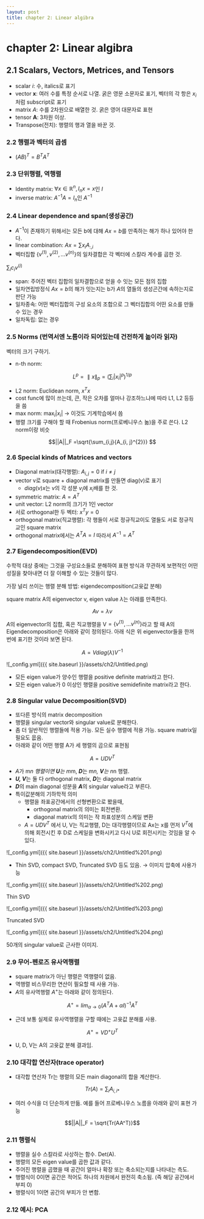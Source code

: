 ```yaml
---
layout: post
title: chapter 2: Linear algibra
---
```



# chapter 2: Linear algibra

## 2.1 Scalars, Vectors, Metrices, and Tensors

- scalar  $i$: 수, italics로 표기
- vector $\pmb{x}$: 여러 수를 특정 순서로 나열. 굵은 영문 소문자로 표기, 벡터의 각 항은 $x_i$처럼  subscript로 표기
- matrix $A$: 수를 2차원으로 배열한 것. 굵은 영어 대문자로 표현
- tensor **A**: 3차원 이상.
- Transpose(전치): 행렬의 행과 열을 바꾼 것.

### 2.2 행렬과 벡터의 곱셈

- $(AB)^T = B^{T}A^{T}$

### 2.3 단위행렬, 역행렬

- Identity matrix: $\forall x \in \mathbb{R}^{n}, I_{n}x = x$인 $I$
- inverse matrix: $A^{-1}A = I_n$인 $A^{-1}$

### 2.4 Linear dependence and span(생성공간)

- $A^{-1}$이 존재하기 위해서는 모든 b에 대해 $Ax=b$를 만족하는 해가 하나 있어야 한다.
- linear combination:  $Ax = \sum{x_iA_{:, i}}$
- 벡터집합 $\{ v^{(1)}, v^{(2)},... v^{(n)}\}$의 일차결합은 각 벡터에 스칼라 계수를 곱한 것.   
                                              

$\sum_i{c_iv^{(i)}}$
- span: 주어진 벡터 집합의 일차결합으로 얻을 수 잇는 모든 점의 집합
- 일차연립방정식 $Ax=b$의 해가 잇는지는 b가 $A$의 열들의 생성곤간에 속하는지로 판단 가능
- 일차종속: 어떤 벡터집합의 구성 요소의 조합으로 그 벡터집합의 어떤 요소를 만들 수 있는 경우
- 일차독립: 없는 경우

### 2.5 Norms (번역서엔 노름이라 되어있는데 건전하게 놂이라 읽자)

벡터의 크기 구하기. 

- n-th norm:

$$L^p = \parallel{x}\parallel_{p} =   (\sum_{i}|x_i|^p)^{1/p} 
$$

- L2 norm: Euclidean norm, $x^Tx$
- cost func에 많이 쓰는데, 큰, 작은 오차를 얼마나 강조하느냐에 따라 L1, L2 등등을 씀
- max norm: $\max_i|x_i|$ → 이것도 기계학습에서 씀
- 행렬 크기를 구해야 할 때 Frobenius norm(프로베니우스 놂)을 주로 쓴다. L2 norm이랑 비슷

$$||A||_F =\sqrt{\sum_{i,j}{A_{i, j}^{2}}} $$

### 2.6 Special kinds of Matrices and vectors

- Diagonal matrix(대각행렬): $A_{i, j} = 0 \text{ if } i\neq j$
- vector v로 square + diagonal matrix를 만들면 diag(v)로 표기
    - $diag(v)x$는 $v$의 각 성분 $v_i$에 $x_i$배를 한 것.
- symmetric matrix: $A = A^T$
- unit vector: L2 norm의 크기가 1인 vector
- 서로 orthogonal한 두 벡터: $x^Ty=0$
- orthogonal matrix(직교행렬):  각 행들이 서로 정규직교이도 열들도 서로 정규직교인 square matrix
- orthogonal matrix에서는 $A^TA = I$ 따라서 $A^{-1} = A^T$

### 2.7 Eigendecomposition(EVD)

수학적 대상 중에는 그것을 구성요소들로 분해하여 표현 방식과 무관하게 보편적인 어떤 성질을 찾아내면 더 잘 이해할 수 있는 것들이 많다. 

가장 널리 쓰이는 행렬 분해 방법: eigendecomposition(고윳값 분해)

square matrix A의 eigenvector v, eigen value $\lambda$는 아래를 만족한다. 

$$Av = \lambda v$$

$A$의 eigenvector의 집합, 혹은 직교행렬을 V$=\{v^{(1)},...v^{(n)}\}$라고 할 때 A의 Eigendecomposition은 아래와 같이 정의된다. 아래 식은 위 eigenvector들을 한꺼번에 표기한 것이라 보면 된다. 

$$A = Vdiag(\lambda)V^{-1}$$

![_config.yml]({{ site.baseurl }}/assets/ch2/Untitled.png)

- 모든 eigen value가 양수인 행렬을 positive definite matrix라고 한다.
- 모든 eigen value가 0 이상인 행렬을 positive semidefinite matrix라고 한다.

### 2.8 Singular value Decomposition(SVD)

- 또다른 방식의 matrix decomposition
- 행렬을 singular vector와 singular value로 분해한다.
- 좀 더 일반적인 행렬들에 적용 가능. 모든 실수 행렬에 적용 가능. square matrix일 필요도 읎음.
- 아래와 같이 어떤 행렬 A가 세 행렬의 곱으로 표현됨

$$A = UDV^T$$

- $A$가 m*n 행렬이면 ***U***는 m*m, ***D***는 m*n, ***V***는 n*n 행렬.
- ***U, V***는 둘 다 orthogonal matrix, ***D***는  diagonal matrix
- ***D***의 main diagonal 성분을 ***A***의 singular value라고 부른다.
- 특이값분해의 기하학적 의미
    - 행렬을 좌표공간에서의 선형변환으로 봤을때,
        - orthogonal matrix의 의미는 회전변환.
        - diagonal matrix의 의미는 작 좌표성분의 스케일 변환
    - $A = UDV^T$ 에서 U, V는 직교행렬, D는 대각행렬이므로 Ax는 x를 먼저 $V^T$에 의해 회전시킨 후 D로 스케일을 변화시키고 다시 U로 회전시키는 것임을 알 수 있다.

![_config.yml]({{ site.baseurl }}/assets/ch2/Untitled%201.png)

- Thin SVD, compact SVD, Truncated SVD 등도 있음. → 이미지 압축에 사용가능

![_config.yml]({{ site.baseurl }}/assets/ch2/Untitled%202.png)

Thin SVD

![_config.yml]({{ site.baseurl }}/assets/ch2/Untitled%203.png)

Truncated SVD

![_config.yml]({{ site.baseurl }}/assets/ch2/Untitled%204.png)

50개의 singular value로 근사한 이미지. 

### 2.9 무어-펜로즈 유사역행렬

- square matrix가 아닌 행렬은 역행렬이 없음.
- 역행렬 비스무리한 연산이 필요할 때 사용 가능.
- $A$의 유사역행렬 $A^+$는 아래와 같이 정의된다.

$$A^+ = lim_{\alpha\rightarrow0}(A^TA + \alpha I)^{-1}A^T$$

- 근데 보통 실제로 유사역행렬을 구할 때에는 고윳값 분해를 사용.

$$A^+=VD^+U^T$$

- U, D, V는 A의 고윳값 분해 결과임.

### 2.10 대각합 연산자(trace operator)

- 대각합 연산자 Tr는 행렬의 모든  main diagonal의 합을 계산한다.

$$Tr(A) = \sum_i{A_{i,i*}}$$

- 여러 수식을 더 단순하게 만듦. 예를 들어 프로베니우스 노름을 아래와 같이 표현 가능

$$||A||_F = \sqrt{Tr(AA^T)}$$

### 2.11 행렬식

- 행렬을 실수 스칼라로 사상하는 함수. Det(A).
- 행렬의 모든 eigen value를 곱한 값과 같다.
- 주어진 행렬을 곱했을 때 공간이 얼마나 확장 또는 축소되는지를 나타내는 측도.
- 행렬식이 0이면 공간은 적어도 하나의 차원에서 완전히 축소됨. (즉 해당 공간에서 부피 0)
- 행렬식이 1이면 공간의 부피가 안 변함.

### 2.12 예시: PCA